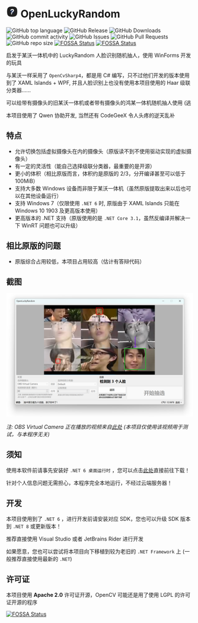 # <img src="assets/openluckyrandom.png" width="32" height="32"/> OpenLuckyRandom

![GitHub top language](https://img.shields.io/github/languages/top/WhatDamon/OpenLuckyRandom)
![GitHub Release](https://img.shields.io/github/v/release/WhatDamon/OpenLuckyRandom)
![GitHub Downloads](https://img.shields.io/github/downloads/WhatDamon/OpenLuckyRandom/total)
![GitHub commit activity](https://img.shields.io/github/commit-activity/t/WhatDamon/OpenLuckyRandom)
![GitHub Issues](https://img.shields.io/github/issues/WhatDamon/OpenLuckyRandom)
![GitHub Pull Requests](https://img.shields.io/github/issues-pr/WhatDamon/OpenLuckyRandom)
![GitHub repo size](https://img.shields.io/github/repo-size/WhatDamon/OpenLuckyRandom)
[![FOSSA Status](https://app.fossa.com/api/projects/git%2Bgithub.com%2FWhatDamon%2FOpenLuckyRandom.svg?type=shield)](https://app.fossa.com/projects/git%2Bgithub.com%2FWhatDamon%2FOpenLuckyRandom?ref=badge_shield)
[![FOSSA Status](https://app.fossa.com/api/projects/git%2Bgithub.com%2FWhatDamon%2FOpenLuckyRandom.svg?type=shield&issueType=security)](https://app.fossa.com/projects/git%2Bgithub.com%2FWhatDamon%2FOpenLuckyRandom?ref=badge_shield&issueType=security)


启发于某沃一体机中的 LuckyRandom 人脸识别随机抽人，使用 WinForms 开发的玩具

与某沃一样采用了 `OpenCvSharp4`，都是用 C# 编写，只不过他们开发的版本使用到了 XAML Islands + WPF, 并且人脸识别上也没有使用本项目使用的 Haar 级联分类器......

可以给带有摄像头的旧某沃一体机或者带有摄像头的鸿某一体机随机抽人使用 (逃

本项目使用了 Qwen 协助开发, 当然还有 CodeGeeX 令人头疼的逆天乱补

## 特点

- 允许切换包括虚拟摄像头在内的摄像头（原版读不到不使用驱动实现的虚拟摄像头）
- 有一定的灵活性（能自己选择级联分类器，最重要的是开源）
- 更小的体积（相比原版而言，体积约是原版的 2/3，分开编译甚至可以低于 100MiB）
- 支持大多数 Windows 设备而非限于某沃一体机（虽然原版提取出来以后也可以在其他设备运行）
- 支持 Windows 7（仅限使用 `.NET 6` 时, 原版由于 XAML Islands 只能在 Windows 10 1903 及更高版本使用）
- 更高版本的 .NET 支持（原版使用的是 `.NET Core 3.1`，虽然反编译并解决一下 WinRT 问题也可以升级）

## 相比原版的问题

- 原版综合占用较低，本项目占用较高（估计有答辩代码）

## 截图

![主窗口](./screenshots/WndMain.png)

*注: OBS Virtual Camera 正在播放的视频来自[此处](https://www.bilibili.com/video/BV1ex411P7Kc) (本项目仅使用该视频用于测试，与本程序无关)*

## 须知

使用本软件前请事先安装好 `.NET 6 桌面运行时` ，您可以点击[此处](https://dotnet.microsoft.com/zh-cn/download/dotnet/6.0)直接前往下载！

针对个人信息问题无需担心，本程序完全本地运行，不经过云端服务器！

## 开发

本项目使用到了 `.NET 6` ，进行开发前请安装对应 SDK，您也可以升级 SDK 版本到 `.NET 8` 或更新版本！

推荐直接使用 Visual Studio 或者 JetBrains Rider 进行开发

如果愿意，您也可以尝试将本项目向下移植到较为老旧的 `.NET Framework` 上 (一般推荐直接使用最新的 `.NET`)

## 许可证

本项目使用 **Apache 2.0** 许可证开源，OpenCV 可能还是用了使用 LGPL 的许可证开源的程序

[![FOSSA Status](https://app.fossa.com/api/projects/git%2Bgithub.com%2FWhatDamon%2FOpenLuckyRandom.svg?type=large)](https://app.fossa.com/projects/git%2Bgithub.com%2FWhatDamon%2FOpenLuckyRandom?ref=badge_large)